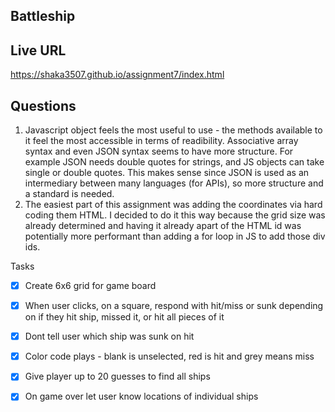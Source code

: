 ## Battleship

## Live URL
https://shaka3507.github.io/assignment7/index.html

## Questions

1. Javascript object feels the most useful to use - the methods available to it feel the most accessible in terms of readibility. Associative array syntax and even JSON syntax seems to have more structure. For example JSON needs double quotes for strings, and JS objects can take single or double quotes. This makes sense since JSON is used as an intermediary between many languages (for APIs), so more structure and a standard is needed.
2. The easiest part of this assignment was adding the coordinates via hard coding them HTML. I decided to do it this way because the grid size was already determined and having it already apart of the HTML id was potentially more performant than adding a for loop in JS to add those div ids. 

Tasks
- [x] Create 6x6 grid for game board
- [x] When user clicks, on a square, respond with hit/miss or sunk depending on if they hit ship, missed it, or hit all pieces of it
- [x] Dont tell user which ship was sunk on hit
- [x] Color code plays - blank is unselected, red is hit and grey means miss
- [x] Give player up to 20 guesses to find all ships
- [x] On game over let user know locations of individual ships


